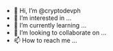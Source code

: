- 👋 Hi, I’m @cryptodevph
- 👀 I’m interested in ...
- 🌱 I’m currently learning ...
- 💞️ I’m looking to collaborate on ...
- 📫 How to reach me ...

<!---
cryptodevph/cryptodevph is a ✨ special ✨ repository because its `README.md` (this file) appears on your GitHub profile.
You can click the Preview link to take a look at your changes.
--->
